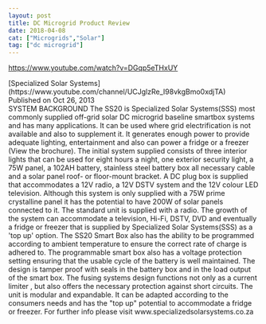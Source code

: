 ```yaml
---
layout: post
title: DC Microgrid Product Review
date: 2018-04-08
cat: ["Microgrids","Solar"]
tag: ["dc microgrid"]
---
```


https://www.youtube.com/watch?v=DGqp5eTHxUY
<div id="top-row" class="style-scope ytd-video-secondary-info-renderer">
<div id="upload-info" class="style-scope ytd-video-owner-renderer">
<div id="owner-container" class="style-scope ytd-video-owner-renderer">[Specialized Solar Systems](https://www.youtube.com/channel/UCJglzRe_I98vkgBmo0xdjTA)</div>
<span class="date style-scope ytd-video-secondary-info-renderer">Published on Oct 26, 2013</span></div>
<div id="sponsor-button" class="style-scope ytd-video-owner-renderer"></div>
</div>
<div id="content" class="style-scope ytd-expander">SYSTEM BACKGROUND The SS20 is Specialized Solar Systems(SSS) most commonly supplied off-grid solar DC microgrid baseline smartbox systems and has many applications. It can be used where grid electrification is not available and also to supplement it. It generates enough power to provide adequate lighting, entertainment and also can power a fridge or a freezer (View the brochure). The initial system supplied consists of three interior lights that can be used for eight hours a night, one exterior security light, a 75W panel, a 102AH battery, stainless steel battery box all necessary cable and a solar panel roof- or floor-mount bracket. A DC plug box is supplied that accommodates a 12V radio, a 12V DSTV system and the 12V colour LED television. Although this system is only supplied with a 75W prime crystalline panel it has the potential to have 200W of solar panels connected to it. The standard unit is supplied with a radio. The growth of the system can accommodate a television, Hi-Fi, DSTV, DVD and eventually a fridge or freezer that is supplied by Specialized Solar Systems(SSS) as a 'top up' option. The SS20 Smart Box also has the ability to be programmed according to ambient temperature to ensure the correct rate of charge is adhered to. The programmable smart box also has a voltage protection setting ensuring that the usable cycle of the battery is well maintained. The design is tamper proof with seals in the battery box and in the load output of the smart box. The fusing systems design functions not only as a current limiter , but also offers the necessary protection against short circuits. The unit is modular and expandable. It can be adapted according to the consumers needs and has the "top up" potential to accommodate a fridge or freezer. For further info please visit www.specializedsolarsystems.co.za</div>